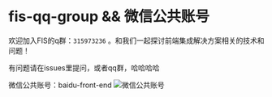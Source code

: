 fis-qq-group && 微信公共账号
============

欢迎加入FIS的q群：``315973236`` 。和我们一起探讨前端集成解决方案相关的技术和问题！


有问题请在issues里提问，或者qq群，哈哈哈哈

微信公共账号：baidu-front-end
![微信公共账号](http://fe.baidu.com/doc/fis/site/image/qrcode.jpg)